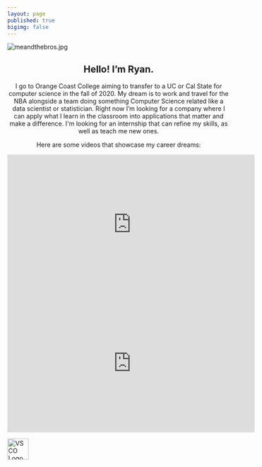 ```yaml
---
layout: page
published: true
bigimg: false
---
```

![meandthebros.jpg]({{site.baseurl}}/img/meandthebros.jpg)

<center> <h2>Hello! I’m Ryan.</h2> <p>I go to Orange Coast College aiming to transfer to a UC or Cal State for computer science in the fall of 2020. My dream is to work and travel for the NBA alongside a team doing something Computer Science related like a data scientist or statistician. Right now I’m looking for a company where I can apply what I learn in the classroom into applications that matter and make a difference. I'm looking for an internship that can refine my skills, as well as teach me new ones.</p> </center>



<center> <p> Here are some videos that showcase my career dreams: </p> </center>

<center>
<iframe width="560" height="315" src="https://www.youtube.com/embed/MpLHMKTolVw" frameborder="0" allow="accelerometer; autoplay; encrypted-media; gyroscope; picture-in-picture" allowfullscreen></iframe> </center>


<center> <iframe width="560" height="315" src="https://www.youtube.com/embed/66ko_cWSHBU" frameborder="0" allow="accelerometer; autoplay; encrypted-media; gyroscope; picture-in-picture" allowfullscreen></iframe> </center>


<a style="display: inline-block; border: 0; text-decoration: none;" href="http://vsco.co/isangdaan?utm_source=user_grid&utm_medium=user_website&utm_campaign=link_to_grid"><img style="width: 48px; height: 48px; margin: 0px;" src="http://assets.vsco.co/assets/images/assets/Logo_white_48.png" alt="VSCO Logo" /></a>
